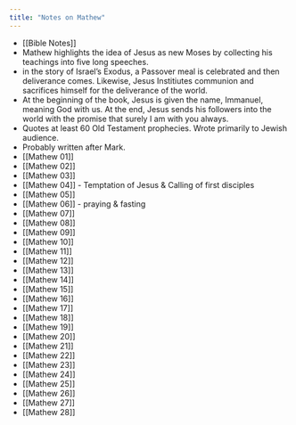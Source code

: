 ```yaml
---
title: "Notes on Mathew"
---
```


- [[Bible Notes]]
- Mathew highlights the idea of Jesus as new Moses by collecting his teachings into five long speeches.
- in the story of Israel’s Exodus, a Passover meal is celebrated and then deliverance comes. Likewise, Jesus Institiutes communion  and sacrifices himself for the deliverance of the world.
- At the beginning of the book, Jesus is given the name, Immanuel, meaning God with us. At the end, Jesus sends his followers into the world with the promise that surely I am with you always.
- Quotes at least 60 Old Testament prophecies. Wrote primarily to Jewish audience. 
- Probably written after Mark. 
- [[Mathew 01]]
- [[Mathew 02]]
- [[Mathew 03]]
- [[Mathew 04]] - Temptation of Jesus & Calling of first disciples
- [[Mathew 05]]
- [[Mathew 06]] - praying & fasting
- [[Mathew 07]]
- [[Mathew 08]]
- [[Mathew 09]]
- [[Mathew 10]]
- [[Mathew 11]]
- [[Mathew 12]]
- [[Mathew 13]]
- [[Mathew 14]]
- [[Mathew 15]]
- [[Mathew 16]]
- [[Mathew 17]]
- [[Mathew 18]]
- [[Mathew 19]]
- [[Mathew 20]]
- [[Mathew 21]]
- [[Mathew 22]]
- [[Mathew 23]]
- [[Mathew 24]]
- [[Mathew 25]]
- [[Mathew 26]]
- [[Mathew 27]]
- [[Mathew 28]]